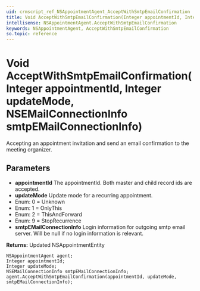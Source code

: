 ```yaml
---
uid: crmscript_ref_NSAppointmentAgent_AcceptWithSmtpEmailConfirmation
title: Void AcceptWithSmtpEmailConfirmation(Integer appointmentId, Integer updateMode, NSEMailConnectionInfo smtpEMailConnectionInfo)
intellisense: NSAppointmentAgent.AcceptWithSmtpEmailConfirmation
keywords: NSAppointmentAgent, AcceptWithSmtpEmailConfirmation
so.topic: reference
---
```


# Void AcceptWithSmtpEmailConfirmation(Integer appointmentId, Integer updateMode, NSEMailConnectionInfo smtpEMailConnectionInfo)

Accepting an appointment invitation and send an email confirmation to the meeting organizer.

## Parameters

* **appointmentId** The appointmentId. Both master and child record ids are accepted.
* **updateMode** Update mode for a recurring appointment.
* Enum: 0 = Unknown 
* Enum: 1 = OnlyThis 
* Enum: 2 = ThisAndForward 
* Enum: 9 = StopRecurrence 
* **smtpEMailConnectionInfo** Login information for outgoing smtp email server. Will be null if no login information is relevant.

**Returns:** Updated NSAppointmentEntity

```crmscript
NSAppointmentAgent agent;
Integer appointmentId;
Integer updateMode;
NSEMailConnectionInfo smtpEMailConnectionInfo;
agent.AcceptWithSmtpEmailConfirmation(appointmentId, updateMode, smtpEMailConnectionInfo);
```

